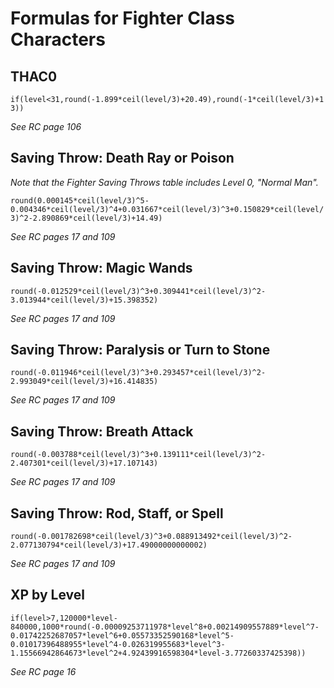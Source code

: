 # Formulas for Fighter Class Characters

## THAC0
`if(level<31,round(-1.899*ceil(level/3)+20.49),round(-1*ceil(level/3)+13))`

*See RC page 106*

## Saving Throw: Death Ray or Poison
*Note that the Fighter Saving Throws table includes Level 0, "Normal Man".*

`round(0.000145*ceil(level/3)^5-0.004346*ceil(level/3)^4+0.031667*ceil(level/3)^3+0.150829*ceil(level/3)^2-2.890869*ceil(level/3)+14.49)`

*See RC pages 17 and 109*

## Saving Throw: Magic Wands
`round(-0.012529*ceil(level/3)^3+0.309441*ceil(level/3)^2-3.013944*ceil(level/3)+15.398352)`

*See RC pages 17 and 109*

## Saving Throw: Paralysis or Turn to Stone
`round(-0.011946*ceil(level/3)^3+0.293457*ceil(level/3)^2-2.993049*ceil(level/3)+16.414835)`

*See RC pages 17 and 109*

## Saving Throw: Breath Attack
`round(-0.003788*ceil(level/3)^3+0.139111*ceil(level/3)^2-2.407301*ceil(level/3)+17.107143)`

*See RC pages 17 and 109*

## Saving Throw: Rod, Staff, or Spell
`round(-0.001782698*ceil(level/3)^3+0.088913492*ceil(level/3)^2-2.077130794*ceil(level/3)+17.49000000000002)`

*See RC pages 17 and 109*

## XP by Level
`if(level>7,120000*level-840000,1000*round(-0.00009253711978*level^8+0.00214909557889*level^7-0.01742252687057*level^6+0.05573352590168*level^5-0.01017396488955*level^4-0.026319955683*level^3-1.15566942864673*level^2+4.92439916598304*level-3.77260337425398))`

*See RC page 16*
